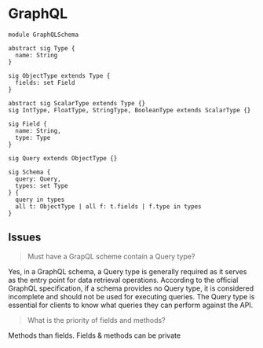 ---
---

# GraphQL 

```alloy
module GraphQLSchema

abstract sig Type {
  name: String
}

sig ObjectType extends Type {
  fields: set Field
}

abstract sig ScalarType extends Type {}
sig IntType, FloatType, StringType, BooleanType extends ScalarType {}

sig Field {
  name: String,
  type: Type
}

sig Query extends ObjectType {}

sig Schema {
  query: Query,
  types: set Type
} {
  query in types
  all t: ObjectType | all f: t.fields | f.type in types
}
```

## Issues

> Must have a GrapQL scheme contain a Query type?

Yes, in a GraphQL schema, a Query type is generally required as it serves as the entry point for data retrieval operations. According to the official GraphQL specification, if a schema provides no Query type, it is considered incomplete and should not be used for executing queries. The Query type is essential for clients to know what queries they can perform against the API.

> What is the priority of fields and methods?

Methods than fields. Fields & methods can be private


[1]: https://www.graphql-java.com
